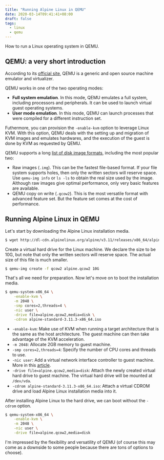 ```yaml
---
title: "Running Alpine Linux in QEMU"
date: 2020-03-14T09:41:41+08:00
draft: false
tags:
  - linux
  - qemu
---
```


How to run a Linux operating system in QEMU.

<!--more-->

## QEMU: a very short introduction

According to its [official site](https://www.qemu.org), QEMU is a generic and open source machine emulator and virtualizer.

QEMU works in one of the two operating modes:

* **Full system emulation**. In this mode, QEMU emulates a full system, including processors and peripherals. It can be used to launch virtual guest operating systems.
* **User mode emulation**. In this mode, QEMU can launch processes that were compiled for a different instruction set.

Futhermore, you can provision the `-enable-kvm` option to leverage Linux KVM. With this option, QEMU deals with the setting up and migration of KVM images and emulates hardwares, and the execution of the guest is done by KVM as requested by QEMU.

QEMU supports a long [list of disk image formats](https://access.redhat.com/documentation/en-us/red_hat_enterprise_linux/7/html/virtualization_deployment_and_administration_guide/sect-using_qemu_img-supported_qemu_img_formats), including the most popular two:

* Raw images (`.img`). This can be the fastest file-based format. If your file system supports holes, then only the written sectors will reserve space. Use `qemu-img info` or `ls -ls` to obtain the real size used by the image. Although raw images give optimal performance, only very basic features are available.
* QEMU copy on write (`.qcow2`). This is the most versatile format with advanced feature set. But the feature set comes at the cost of performance.

## Running Alpine Linux in QEMU

Let's start by downloading the Alpine Linux installation media.

```sh
$ wget http://dl-cdn.alpinelinux.org/alpine/v3.11/releases/x86_64/alpine-standard-3.11.3-x86_64.iso
```

Create a virtual hard drive for the Linux machine. We declare the size to be 10G, but note that only the written sectors will reserve space. The actual size of this file is much smaller.

```sh
$ qemu-img create -f qcow2 alpine.qcow2 10G
```

That's all we need for preparation. Now let's move on to boot the installation media.

```sh
$ qemu-system-x86_64 \
    -enable-kvm \
    -m 2048 \
    -smp cores=2,threads=4 \
    -nic user \
    -drive file=alpine.qcow2,media=disk \
    -cdrom alpine-standard-3.11.3-x86_64.iso
```

* `-enable-kvm`: Make use of KVM when running a target architecture that is the same as the host architecture. The guest machine can then take advantage of the KVM acceleration.
* `-m 2048`: Allocate 2GB memory to guest machine.
* `-smp cores=2,threads=4`: Specify the number of CPU cores and threads to use.
* `-nic user`: Add a virtual network interface controller to guest machine. More in this [article](https://www.qemu.org/2018/05/31/nic-parameter/).
* `-drive file=alpine.qcow2,media=disk`: Attach the newly created virtual hard drive to guest machine. The virtual hard drive will be mounted at `/dev/vda`.
* `-cdrom alpine-standard-3.11.3-x86_64.iso`: Attach a virtual CDROM drive and load Alpine Linux installation media into it.

After installing Alpine Linux to the hard drive, we can boot without the `-cdrom` option.

```sh
$ qemu-system-x86_64 \
    -enable-kvm \
    -m 2048 \
    -nic user \
    -drive file=alpine.qcow2,media=disk
```

I'm impressed by the flexibility and versatility of QEMU (of course this may come as a downside to some people because there are tons of options to choose).
